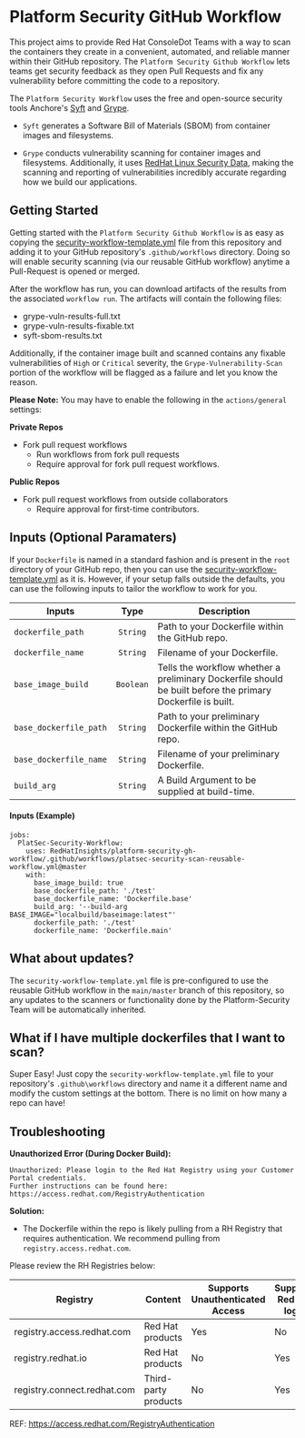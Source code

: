 # Platform Security GitHub Workflow

This project aims to provide Red Hat ConsoleDot Teams with a way to scan the containers they create in a convenient, automated, and reliable manner within their GitHub repository. The `Platform Security Github Workflow` lets teams get security feedback as they open Pull Requests and fix any vulnerability before committing the code to a repository.

The `Platform Security Workflow` uses the free and open-source security tools Anchore's [Syft](https://github.com/anchore/syft/) and [Grype](https://github.com/anchore/grype/). 

* `Syft` generates a Software Bill of Materials (SBOM) from container images and filesystems.

* `Grype` conducts vulnerability scanning for container images and filesystems. Additionally, it uses [RedHat Linux Security Data](https://access.redhat.com/hydra/rest/securitydata/), making the scanning and reporting of vulnerabilities incredibly accurate regarding how we build our applications.


## Getting Started

Getting started with the `Platform Security Github Workflow` is as easy as copying the [security-workflow-template.yml](https://github.com/RedHatInsights/platform-security-gh-workflow/blob/master/security-workflow-template.yml) file from this repository and adding it to your GitHub repository's `.github/workflows` directory. Doing so will enable security scanning (via our reusable GitHub workflow) anytime a Pull-Request is opened or merged.

After the workflow has run, you can download artifacts of the results from the associated `workflow run`. The artifacts will contain the following files:

* grype-vuln-results-full.txt
* grype-vuln-results-fixable.txt
* syft-sbom-results.txt

Additionally, if the container image built and scanned contains any fixable vulnerabilities of `High` or `Critical` severity, the `Grype-Vulnerability-Scan` portion of the workflow will be flagged as a failure and let you know the reason. 

**Please Note:** You may have to enable the following in the `actions/general` settings:

**Private Repos**
* Fork pull request workflows
   * Run workflows from fork pull requests
   * Require approval for fork pull request workflows.

**Public Repos**
* Fork pull request workflows from outside collaborators
   * Require approval for first-time contributors.

## Inputs (Optional Paramaters)

If your `Dockerfile` is named in a standard fashion and is present in the `root` directory of your GitHub repo, then you can use the [security-workflow-template.yml](https://github.com/RedHatInsights/platform-security-gh-workflow/blob/master/security-workflow-template.yml) as it is. However, if your setup falls outside the defaults, you can use the following inputs to tailor the workflow to work for you. 

| Inputs      | Type | Description |
| ----------- | :-----------: | ----------- |
| `dockerfile_path` | `String` | Path to your Dockerfile within the GitHub repo. |
| `dockerfile_name` | `String`| Filename of your Dockerfile. |
| `base_image_build` | `Boolean` | Tells the workflow whether a preliminary Dockerfile should be built before the primary Dockerfile is built. |
| `base_dockerfile_path` | `String` | Path to your preliminary Dockerfile within the GitHub repo. |
| `base_dockerfile_name` | `String` | Filename of your preliminary Dockerfile. |
| `build_arg` | `String` | A Build Argument to be supplied at build-time. |

#### Inputs (Example)
```
jobs:
  PlatSec-Security-Workflow:
    uses: RedHatInsights/platform-security-gh-workflow/.github/workflows/platsec-security-scan-reusable-workflow.yml@master
    with:
      base_image_build: true
      base_dockerfile_path: './test'
      base_dockerfile_name: 'Dockerfile.base'
      build_arg: '--build-arg BASE_IMAGE="localbuild/baseimage:latest"'
      dockerfile_path: './test'
      dockerfile_name: 'Dockerfile.main'
```

## What about updates?
The `security-workflow-template.yml` file is pre-configured to use the reusable GitHub workflow in the `main/master` branch of this repository, so any updates to the scanners or functionality done by the Platform-Security Team will be automatically inherited. 

## What if I have multiple dockerfiles that I want to scan?
Super Easy! Just copy the `security-workflow-template.yml` file to your repository's `.github\workflows` directory and name it a different name and modify the custom settings at the bottom. There is no limit on how many a repo can have!

## Troubleshooting

**Unauthorized Error (During Docker Build):**
```
Unauthorized: Please login to the Red Hat Registry using your Customer Portal credentials.
Further instructions can be found here: https://access.redhat.com/RegistryAuthentication
```
**Solution:**
* The Dockerfile within the repo is likely pulling from a RH Registry that requires authentication. We recommend pulling from `registry.access.redhat.com`.

Please review the RH Registries below:


Registry | Content | Supports Unauthenticated Access | Supports Red Hat login | Supports Registry Tokens
-- | -- | -- | -- | --
registry.access.redhat.com | Red Hat products | Yes | No | No
registry.redhat.io | Red Hat products | No | Yes | Yes
registry.connect.redhat.com | Third-party products | No | Yes | Yes

REF: https://access.redhat.com/RegistryAuthentication
